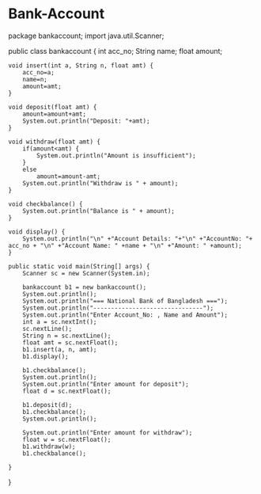 # Bank-Account

package bankaccount;
import java.util.Scanner;

public class bankaccount {
	int acc_no;
	String name;
	float amount;
	
	void insert(int a, String n, float amt) {
		acc_no=a;
		name=n;
		amount=amt;
	}
	
	void deposit(float amt) {
		amount=amount+amt;
		System.out.println("Deposit: "+amt);
	}
	
	void withdraw(float amt) {
		if(amount<amt) {
			System.out.println("Amount is insufficient");
		}
		else
			amount=amount-amt;
		System.out.println("Withdraw is " + amount);
	}
	
	void checkbalance() {
		System.out.println("Balance is " + amount);
	}
	
	void display() {
		System.out.println("\n" +"Account Details: "+"\n" +"AccountNo: "+ acc_no + "\n" +"Account Name: " +name + "\n" +"Amount: " +amount);	
	}
	
	public static void main(String[] args) {
		Scanner sc = new Scanner(System.in);
		
		bankaccount b1 = new bankaccount();
		System.out.println();
		System.out.println("=== National Bank of Bangladesh ===");
		System.out.println("-------------------------------");
		System.out.println("Enter Account_No: , Name and Amount");
		int a = sc.nextInt();
		sc.nextLine();
		String n = sc.nextLine();
		float amt = sc.nextFloat();
		b1.insert(a, n, amt);
		b1.display();
		
		b1.checkbalance();
		System.out.println();
		System.out.println("Enter amount for deposit");
		float d = sc.nextFloat();
		
		b1.deposit(d);
		b1.checkbalance();
		System.out.println();
		
		System.out.println("Enter amount for withdraw");
		float w = sc.nextFloat();
		b1.withdraw(w);
		b1.checkbalance();
		
	}

}
